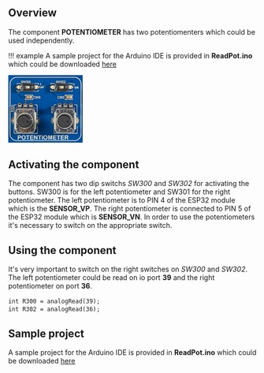 ## Overview

The component **POTENTIOMETER** has two potentiomenters which could be used independently.

!!! example
    A sample project for the Arduino IDE is provided in **ReadPot.ino** which could be downloaded [here](../../source/esp32/ReadPot/ReadPot.ino)

<img src="/images/esp32/block_potentiometer.png"  width="30%">

## Activating the component
The component has two dip switchs *SW300* and *SW302* for activating the buttons. SW300 is for the left potentiometer and SW301 for the right potentiometer. The left potentiometer is to PIN 4 of the ESP32 module which is the **SENSOR_VP**. The right potentiometer is connected to PIN 5 of the ESP32 module which is **SENSOR_VN**. In order to use the potentiometers it's necessary to switch on the appropriate switch.

## Using the component

It's very important to switch on the right switches on *SW300* and *SW302*. The left potentiometer could be read on io port **39** and the right potentiometer on port **36**.

```
int R300 = analogRead(39);
int R302 = analogRead(36);
```

## Sample project

A sample project for the Arduino IDE is provided in **ReadPot.ino** which could be downloaded [here](../../source/esp32/ReadPot/ReadPot.ino)

